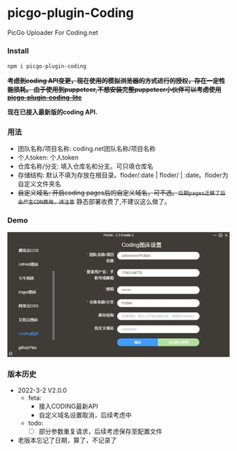 # picgo-plugin-Coding

PicGo Uploader For Coding.net

### Install

```bash
npm i picgo-plugin-coding
```

~~**考虑到coding API变更，现在使用的模拟浏览器的方式进行的授权，存在一定性能损耗。
由于使用到puppeteer,不想安装完整puppeteer小伙伴可以考虑使用 [picgo-plugin-coding-lite](hhttps://github.com/zytomorrow/picgo-plugin-coding/tree/lite)**~~

**现在已接入最新版的coding API.**

### 用法
- 团队名称/项目名称: coding.net团队名称/项目名称
- 个人token: 个人token
- 仓库名称/分支: 填入仓库名和分支。可只填仓库名
- 存储结构: 默认不填为存放在根目录。floder/:date | floder/ | :date。floder为自定义文件夹名
- ~~自定义域名: 开启coding pages后的自定义域名，可不选。`后期pages迁移了后会产生CDN费用，请注意`~~ 静态部署收费了,不建议这么做了。

### Demo
![Demo](./static/demo.png)

### 版本历史

- 2022-3-2 V2.0.0
  - feta:
    - 接入CODING最新API
    - 自定义域名设置取消，后续考虑中
  - todo:
    - [ ] 部分参数重复请求，后续考虑保存至配置文件
- 老版本忘记了日期，算了，不记录了
